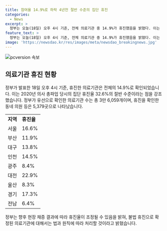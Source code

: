 ```yaml
---
title: 참여율 14.9%로 하락 4년전 절반 수준의 집단 휴진
categories:
  - News
excerpt: >
  정부는 오늘(18일) 오후 4시 기준, 전체 의료기관 중 14.9%가 휴진했음을 밝혔다. 이는 2020년 의사 총파업 당시의 절반 수준이며, 유선으로 확인된 의료기관은 총 3만6,059개로 확인됐다. 지역별 휴진율은 서울 16.6%, 부산 11.9%, 대구 13.8%, 인천 14.5%, 광주 8.4%, 대전 22.9%, 울산 8.3%, 경기 17.3%, 전남 6.4%이다. 정부는 휴진율은 추후 조정될 수 있다고 밝혔으며, 불법 휴진으로 확정된 의료기관에는 법과 원칙에 따라 처리할 것이라고 강조했다.
feature_text: >
  정부는 오늘(18일) 오후 4시 기준, 전체 의료기관 중 14.9%가 휴진했음을 밝혔다. 이는 2020년 의사 총파업 당시의 절반 수준이며, 유선으로 확인된 의료기관은 총 3만6,059개로 확인됐다. 지역별 휴진율은 서울 16.6%, 부산 11.9%, 대구 13.8%, 인천 14.5%, 광주 8.4%, 대전 22.9%, 울산 8.3%, 경기 17.3%, 전남 6.4%이다. 정부는 휴진율은 추후 조정될 수 있다고 밝혔으며, 불법 휴진으로 확정된 의료기관에는 법과 원칙에 따라 처리할 것이라고 강조했다.
image: 'https://newsdao.kr/res/images/meta/newsdao_breakingnews.jpg'
---
```


<p><img src="https://newsdao.kr/res/images/meta/newsdao_breakingnews.jpg" alt="pcversion 속보" /></p>

<h2 data-ke-size="size26">의료기관 휴진 현황</h2>

<p data-ke-size="size16">정부가 발표한 18일 오후 4시 기준, 휴진한 의료기관은 전체의 14.9%로 확인되었습니다. 이는 2020년 의사 총파업 당시의 집단 휴진율 32.6%의 절반 수준이라는 점을 강조했습니다. 정부가 유선으로 확인한 의료기관 수는 총 3만 6,059개이며, 휴진을 확인한 동네 의원 등은 5,379곳으로 나타났습니다.</p>

<table>
  <tr>
    <td><strong>지역</strong></td>
    <td><strong>휴진율</strong></td>
  </tr>
  <tr>
    <td>서울</td>
    <td>16.6%</td>
  </tr>
  <tr>
    <td>부산</td>
    <td>11.9%</td>
  </tr>
  <tr>
    <td>대구</td>
    <td>13.8%</td>
  </tr>
  <tr>
    <td>인천</td>
    <td>14.5%</td>
  </tr>
  <tr>
    <td>광주</td>
    <td>8.4%</td>
  </tr>
  <tr>
    <td>대전</td>
    <td>22.9%</td>
  </tr>
  <tr>
    <td>울산</td>
    <td>8.3%</td>
  </tr>
  <tr>
    <td>경기</td>
    <td>17.3%</td>
  </tr>
  <tr>
    <td>전남</td>
    <td>6.4%</td>
  </tr>
</table>

<p data-ke-size="size16">정부는 향후 현장 채증 결과에 따라 휴진율이 조정될 수 있음을 밝혀, 불법 휴진으로 확정된 의료기관에 대해서는 법과 원칙에 따라 처리할 것이라고 밝혔습니다.</p>


